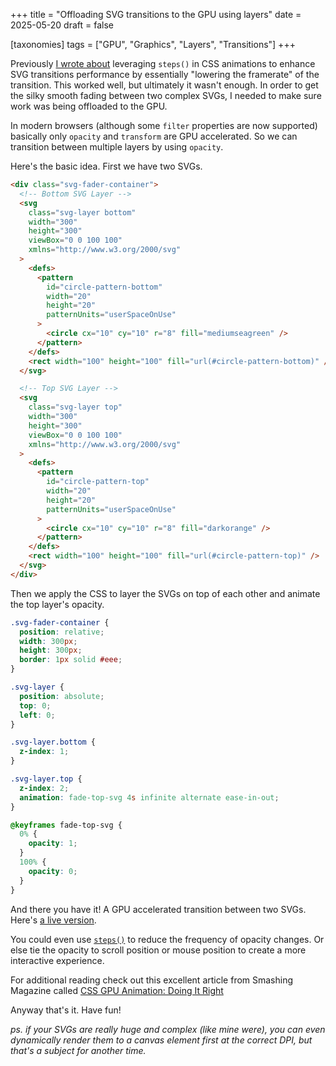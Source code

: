 +++
title = "Offloading SVG transitions to the GPU using layers"
date = 2025-05-20
draft = false

[taxonomies]
tags = ["GPU", "Graphics", "Layers", "Transitions"]
+++

Previously [I wrote about](/using-steps-for-performant-css-transitions/) leveraging `steps()` in CSS animations to enhance SVG transitions performance by essentially "lowering the framerate" of the transition. This worked well, but ultimately it wasn't enough. In order to get the silky smooth fading between two complex SVGs, I needed to make sure work was being offloaded to the GPU.

In modern browsers (although some `filter` properties are now supported) basically only `opacity` and `transform` are GPU accelerated. So we can transition between multiple layers by using `opacity`.

Here's the basic idea. First we have two SVGs.

```html
<div class="svg-fader-container">
  <!-- Bottom SVG Layer -->
  <svg
    class="svg-layer bottom"
    width="300"
    height="300"
    viewBox="0 0 100 100"
    xmlns="http://www.w3.org/2000/svg"
  >
    <defs>
      <pattern
        id="circle-pattern-bottom"
        width="20"
        height="20"
        patternUnits="userSpaceOnUse"
      >
        <circle cx="10" cy="10" r="8" fill="mediumseagreen" />
      </pattern>
    </defs>
    <rect width="100" height="100" fill="url(#circle-pattern-bottom)" />
  </svg>

  <!-- Top SVG Layer -->
  <svg
    class="svg-layer top"
    width="300"
    height="300"
    viewBox="0 0 100 100"
    xmlns="http://www.w3.org/2000/svg"
  >
    <defs>
      <pattern
        id="circle-pattern-top"
        width="20"
        height="20"
        patternUnits="userSpaceOnUse"
      >
        <circle cx="10" cy="10" r="8" fill="darkorange" />
      </pattern>
    </defs>
    <rect width="100" height="100" fill="url(#circle-pattern-top)" />
  </svg>
</div>
```

Then we apply the CSS to layer the SVGs on top of each other and animate the top layer's opacity.

```css
.svg-fader-container {
  position: relative;
  width: 300px;
  height: 300px;
  border: 1px solid #eee;
}

.svg-layer {
  position: absolute;
  top: 0;
  left: 0;
}

.svg-layer.bottom {
  z-index: 1;
}

.svg-layer.top {
  z-index: 2;
  animation: fade-top-svg 4s infinite alternate ease-in-out;
}

@keyframes fade-top-svg {
  0% {
    opacity: 1;
  }
  100% {
    opacity: 0;
  }
}
```

And there you have it! A GPU accelerated transition between two SVGs. Here's [a live version](https://svelte.dev/playground/453283d49c1343179dd343ec45f83743?version=5.31.1).

You could even use [`steps()`](https://developer.mozilla.org/en-US/docs/Web/CSS/easing-function/steps) to reduce the frequency of opacity changes. Or else tie the opacity to scroll position or mouse position to create a more interactive experience.

For additional reading check out this excellent article from Smashing Magazine called [CSS GPU Animation: Doing It Right](https://www.smashingmagazine.com/2016/12/gpu-animation-doing-it-right/)

Anyway that's it. Have fun!

*ps. if your SVGs are really huge and complex (like mine were), you can even dynamically render them to a canvas element first at the correct DPI, but that's a subject for another time.*
